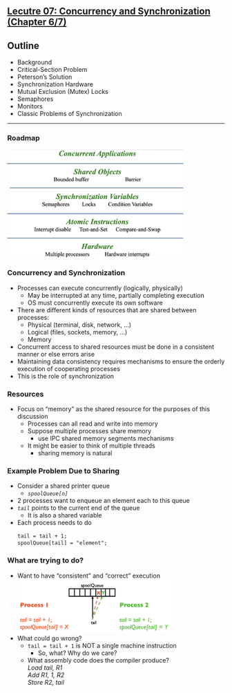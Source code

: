 ## [Lecutre 07: Concurrency and Synchronization (Chapter 6/7)](https://github.com/missystem/cis415review/blob/master/lecture-7-synchronization.pdf)

## Outline
* Background
* Critical-Section Problem
* Peterson’s Solution
* Synchronization Hardware
* Mutual Exclusion (Mutex) Locks
* Semaphores
* Monitors
* Classic Problems of Synchronization

---

### Roadmap
<img width="408" height="250" src="https://github.com/missystem/cis415review/blob/master/roadmap.png">

### Concurrency and Synchronization
* Processes can execute concurrently (logically, physically)
	- May be interrupted at any time, partially completing execution
	- OS must concurrently execute its own software
* There are different kinds of resources that are shared between processes:
	- Physical (terminal, disk, network, ...)
	- Logical (files, sockets, memory, ...)
	- Memory
* Concurrent access to shared resources must be done in a consistent manner or else errors arise
* Maintaining data consistency requires mechanisms to ensure the orderly execution of cooperating processes
* This is the role of synchronization

### Resources
* Focus on “memory” as the shared resource for the purposes of this discussion
	- Processes can all read and write into memory 
	- Suppose multiple processes share memory
		- use IPC shared memory segments mechanisms
	- It might be easier to think of multiple threads 
		- sharing memory is natural

### Example Problem Due to Sharing
* Consider a shared printer queue
	- *```spoolQueue[n]```*
* 2 processes want to enqueue an element each to this queue
* *```tail```* points to the current end of the queue
	- It is also a shared variable
* Each process needs to do <br />
	```
	tail = tail + 1; 
	spoolQueue[tail] = "element";
	```

### What are trying to do?
* Want to have “consistent” and “correct” execution 
<br /><img width="355" height="125" src="https://github.com/missystem/cis415review/blob/master/spoolQueue.png"><br />
* What could go wrong?
	- ```tail = tail + 1``` is NOT a single machine instruction
		- So, what? Why do we care?
	- What assembly code does the compiler produce? <br />
	*Load tail, R1 <br />
	Add R1, 1, R2 <br />
	Store R2, tail <br />*





























